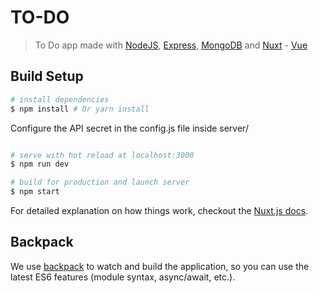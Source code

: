 # TO-DO

> To Do app made with [NodeJS](https://nodejs.org/en/), [Express](http://expressjs.com/), [MongoDB](https://www.mongodb.com/) and [Nuxt](https://nuxtjs.org/) - [Vue](https://vuejs.org/)

## Build Setup

``` bash
# install dependencies
$ npm install # Or yarn install
```

Configure the API secret in the config.js file inside server/

``` bash

# serve with hot reload at localhost:3000
$ npm run dev

# build for production and launch server
$ npm start
```



For detailed explanation on how things work, checkout the [Nuxt.js docs](https://github.com/nuxt/nuxt.js).

## Backpack

We use [backpack](https://github.com/palmerhq/backpack) to watch and build the application, so you can use the latest ES6 features (module syntax, async/await, etc.).
